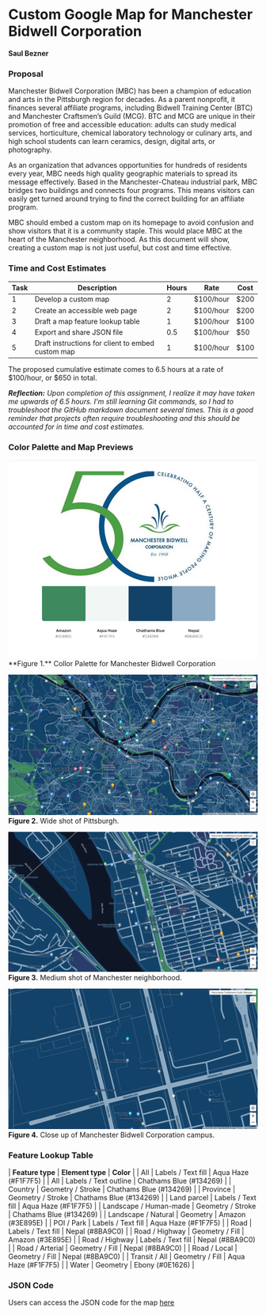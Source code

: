 # Custom Google Map for Manchester Bidwell Corporation
**Saul Bezner**


### Proposal
Manchester Bidwell Corporation (MBC) has been a champion of education and arts in the Pittsburgh region for decades. As a parent nonprofit, it finances several affiliate programs, including Bidwell Training Center (BTC) and Manchester Craftsmen’s Guild (MCG). BTC and MCG are unique in their promotion of free and accessible education: adults can study medical services, horticulture, chemical laboratory technology or culinary arts, and high school students can learn ceramics, design, digital arts, or photography.

As an organization that advances opportunities for hundreds of residents every year, MBC needs high quality geographic materials to spread its message effectively. Based in the Manchester-Chateau industrial park, MBC bridges two buildings and connects four programs. This means visitors can easily get turned around trying to find the correct building for an affiliate program.

MBC should embed a custom map on its homepage to avoid confusion and show visitors that it is a community staple. This would place MBC at the heart of the Manchester neighborhood. As this document will show, creating a custom map is not just useful, but cost and time effective. 

### Time and Cost Estimates

| **Task** | **Description** | **Hours** | **Rate** | **Cost** |
| -------- | --------------- | --------- | -------- | -------- |
| 1 | Develop a custom map | 2 | $100/hour | $200 |
| 2 | Create an accessible web page | 2 | $100/hour | $200 |
| 3 | Draft a map feature lookup table | 1 | $100/hour | $100 |
| 4 | Export and share JSON file | 0.5 | $100/hour | $50 | 
| 5 | Draft instructions for client to embed custom map | 1 | $100/hour | $100 |

The proposed cumulative estimate comes to 6.5 hours at a rate of $100/hour, or $650 in total.

***Reflection:** Upon completion of this assignment, I realize it may have taken me upwards of 6.5 hours. I'm still learning Git commands, so I had to troubleshoot the GitHub markdown document several times. This is a good reminder that projects often require troubleshooting and this should be accounted for in time and cost estimates.*

### Color Palette and Map Previews
<img src="Figure1ColorPalette.png" width="600" height="400">
**Figure 1.** Collor Palette for Manchester Bidwell Corporation

![Figure2](Figure2Wide.png)
**Figure 2.** Wide shot of Pittsburgh.

![Figure3](Figure3Medium.png)
**Figure 3.** Medium shot of Manchester neighborhood.

![Figure4](Figure4Close.png)
**Figure 4.** Close up of Manchester Bidwell Corporation campus.

### Feature Lookup Table

| **Feature type** | **Element type** | **Color** |
| All | Labels / Text fill | Aqua Haze (#F1F7F5) |
| All | Labels / Text outline | Chathams Blue (#134269) |
| Country | Geometry / Stroke | Chathams Blue (#134269) |
| Province | Geometry / Stroke | Chathams Blue (#134269) |
| Land parcel | Labels / Text fill | Aqua Haze (#F1F7F5) |
| Landscape / Human-made | Geometry / Stroke | Chathams Blue (#134269) |
| Landscape / Natural | Geometry | Amazon (#3E895E) |
| POI / Park | Labels / Text fill | Aqua Haze (#F1F7F5) |
| Road | Labels / Text fill | Nepal (#8BA9C0) |
| Road / Highway | Geometry / Fill | Amazon (#3E895E) |
| Road / Highway | Labels / Text fill | Nepal (#8BA9C0) |
| Road / Arterial | Geometry / Fill | Nepal (#8BA9C0) |
| Road / Local | Geometry / Fill | Nepal (#8BA9C0) |
| Transit / All | Geometry / Fill | Aqua Haze (#F1F7F5) |
| Water | Geometry | Ebony (#0E1626) |

### JSON Code
Users can access the JSON code for the map [here](/GoogleMapJSON.txt) 
